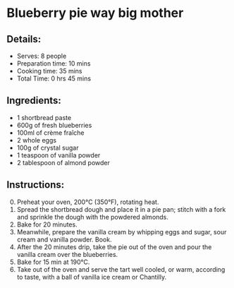 # Blueberry pie way big mother

## Details:
* Serves: 8 people
* Preparation time: 10 mins
* Cooking time: 35 mins
* Total Time: 0 hrs 45 mins

## Ingredients:
* 1 shortbread paste
* 600g of fresh blueberries
* 100ml of crème fraîche
* 2 whole eggs
* 100g of crystal sugar
* 1 teaspoon of vanilla powder
* 2 tablespoon of almond powder

## Instructions:
0. Preheat your oven, 200°C (350°F), rotating heat.
1. Spread the shortbread dough and place it in a pie pan; stitch with a fork and sprinkle the dough with the powdered almonds.
2. Bake for 20 minutes.
3. Meanwhile, prepare the vanilla cream by whipping eggs and sugar, sour cream and vanilla powder. Book.
4. After the 20 minutes drip, take the pie out of the oven and pour the vanilla cream over the blueberries.
5. Bake for 15 min at 190°C.
6. Take out of the oven and serve the tart well cooled, or warm, according to taste, with a ball of vanilla ice cream or Chantilly.